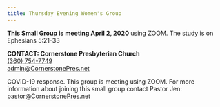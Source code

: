 ```yaml
---
title: Thursday Evening Women's Group
---
```

**This Small Group is meeting April 2, 2020** using ZOOM. The study is on Ephesians 5:21-33

**CONTACT: Cornerstone Presbyterian Church**\
[(360) 754-7749](tel:360-754-7749)\
[admin@CornerstonePres.net](mailto:admin@cornerstonepres.net)

COVID-19 response. This group is meeting using ZOOM. For more information about joining this small group contact Pastor Jen: pastor@CornerstonePres.net
